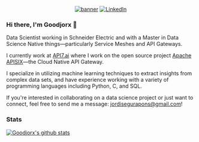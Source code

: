 
<p align="center">
    <a href="https://navendu.me"><img src="https://github.com/navendu-pottekkat/navendu-pottekkat/blob/master/banner.png" alt="banner" href=""></a>
  <a href="https://www.linkedin.com/in/jordisegurapons/"><img src="https://img.shields.io/badge/LinkedIn-navendup-blue?style=flat-square&logo=linkedin" alt="LinkedIn" href="https://www.linkedin.com/in/navendup/"></a>
  </br>
</p>



### Hi there, I'm Goodjorx 👋 

Data Scientist working in Schneider Electric and with a Master in Data Science Native things—particularly Service Meshes and API Gateways.

I currently work at [API7.ai](https://api7.ai/) where I work on the open source project [Apache APISIX](https://github.com/apache/apisix)—the Cloud Native API Gateway.

I specialize in utilizing machine learning techniques to extract insights from complex data sets, and have experience working with a variety of programming languages including Python, C, and SQL.


If you're interested in collaborating on a data science project or just want to connect, feel free to send me a message: jordisegurapons@gmail.com!


### Stats

[![Goodjorx's github stats](https://github-readme-stats.vercel.app/api?username=Goodjorx&theme=dark)](https://github.com/Goodjorx)

